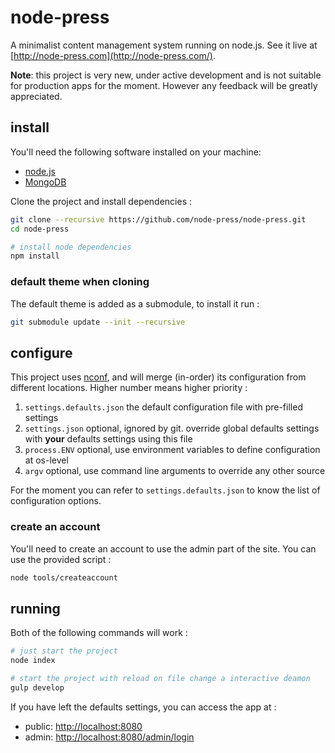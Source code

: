 node-press
==========

A minimalist content management system running on node.js. See it live at [http://node-press.com](http://node-press.com/).

**Note**: this project is very new, under active development and is not suitable for production apps for the moment. However any feedback will be greatly appreciated.

## install

You'll need the following software installed on your machine:

 * [node.js](http://nodejs.org/)
 * [MongoDB](http://www.mongodb.org/)

Clone the project and install dependencies :

```bash
git clone --recursive https://github.com/node-press/node-press.git
cd node-press

# install node dependencies
npm install
```

### default theme when cloning

The default theme is added as a submodule, to install it run :

```bash
git submodule update --init --recursive
```

## configure

This project uses [nconf](https://github.com/flatiron/nconf), and will merge (in-order) its configuration from different locations. Higher number means higher priority :

 1.  ```settings.defaults.json``` the default configuration file with pre-filled settings
 2. ```settings.json``` optional, ignored by git. override global defaults settings with **your** defaults settings using this file
 3. ```process.ENV``` optional, use environment variables to define configuration at os-level
 4. ```argv``` optional, use command line arguments to override any other source

For the moment you can refer to ```settings.defaults.json``` to know the list of configuration options.

### create an account

You'll need to create an account to use the admin part of the site. You can use the provided script :

```bash
node tools/createaccount
```

## running

Both of the following commands will work :

```bash
# just start the project
node index

# start the project with reload on file change a interactive deamon
gulp develop
```

If you have left the defaults settings, you can access the app at :

 * public: [http://localhost:8080](http://localhost:8080)
 * admin: [http://localhost:8080/admin/login](http://localhost:8080/admin/login)